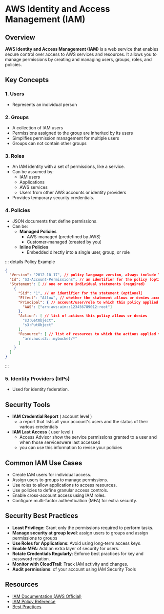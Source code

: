 # AWS Identity and Access Management (IAM)

## Overview

**AWS Identity and Access Management (IAM)** is a web service that enables secure control over access to AWS services and resources. It allows you to manage permissions by creating and managing users, groups, roles, and policies.

## Key Concepts

### 1. Users
- Represents an individual person

### 2. Groups
- A collection of IAM users
- Permissions assigned to the group are inherited by its users
- Simplifies permission management for multiple users
- Groups can not contain other groups

### 3. Roles
- An IAM identity with a set of permissions, like a service.
- Can be assumed by:
  - IAM users
  - Applications
  - AWS services
  - Users from other AWS accounts or identity providers
- Provides temporary security credentials.

### 4. Policies
- JSON documents that define permissions.
- Can be:
  - **Managed Policies**
    - AWS-managed (predefined by AWS)
    - Customer-managed (created by you)
  - **Inline Policies**
    - Embedded directly into a single user, group, or role

::: details Policy Example
```json
{
  "Version": "2012-10-17", // policy language version, always include “2012-10-17”
  "Id": "S3-Account-Permissions", // an identifier for the policy (optional)
  "Statement": [ // one or more individual statements (required)
    { 
      "Sid": "1", // an identifier for the statement (optional)
      "Effect": "Allow", // whether the statement allows or denies access (Allow, Deny)
      "Principal": { // account/user/role to which this policy applied to
        "AWS": ["arn:aws:aim::123456789012:root"]
      },
      "Action": [ // list of actions this policy allows or denies
        "s3:GetObject",
        "s3:PutObject"
      ],
      "Resource": [ // list of resources to which the actions applied to
        "arn:aws:s3:::mybucket/*"
      ]
    }
  ]
}
```
:::

### 5. Identity Providers (IdPs)

- Used for identity federation.

## Security Tools

- **IAM Credential Report** ( account level )
  - a report that lists all your account's users and the status of their various credentials
- **IAM Last Access** ( user level )
  - Access Advisor show the service permissions granted to a user and when those serviceswere last accessed
  - you can use this information to revise your policies

## Common IAM Use Cases

- Create IAM users for individual access.
- Assign users to groups to manage permissions.
- Use roles to allow applications to access resources.
- Use policies to define granular access controls.
- Enable cross-account access using IAM roles.
- Configure multi-factor authentication (MFA) for extra security.

## Security Best Practices

- **Least Privilege**: Grant only the permissions required to perform tasks.
- **Manage security at group level**: assign users to groups and assign permissions to groups
- **Use Roles for Applications**: Avoid using long-term access keys.
- **Enable MFA**: Add an extra layer of security for users.
- **Rotate Credentials Regularly**: Enforce best practices for key and password rotation.
- **Monitor with CloudTrail**: Track IAM activity and changes.
- **Audit permissions**: of your account using IAM Security Tools


## Resources

- [IAM Documentation (AWS Official)](https://docs.aws.amazon.com/IAM/latest/UserGuide/)
- [IAM Policy Reference](https://docs.aws.amazon.com/IAM/latest/UserGuide/reference_policies.html)
- [Best Practices](https://docs.aws.amazon.com/IAM/latest/UserGuide/best-practices.html)

